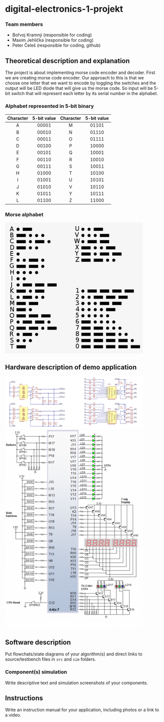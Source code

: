 # digital-electronics-1-projekt
### Team members

* Bořvoj Kramný (responsible for coding)
* Maxim Jehlička (responsible for coding)
* Peter Čeleš (responsible for coding, github)

## Theoretical description and explanation

The project is about implementing morse code encoder and decoder. First we are creating morse code encoder. Our approach to this is that we choose one letter that we want to encode by toggling the switches and the output will be LED diode that will give us the morse code. So input will be 5-bit switch that will represent each letter by its serial number in the alphabet. 

### Alphabet represented in 5-bit binary

| **Character** | **5-bit value** | **Character** | **5-bit value** |
   | :-: | :-: | :-: | :-: |
   | A | 00001 | M | 01101 |
   | B | 00010 | N | 01110 |
   | C | 00011 | O | 01111 |
   | D | 00100 | P | 10000 |
   | E | 00101 | Q | 10001 |
   | F | 00110 | R | 10010 |
   | G | 00111 | S | 10011 |
   | H | 01000 | T | 10100 |
   | I | 01001 | U | 10101 |
   | J | 01010 | V | 10110 |
   | K | 01011 | Y | 10111 |
   | L | 01100 | Z | 11000 |
   
   ### Morse alphabet
   
   <img src="images/morse_alphabet.png" alt="morse" style="width:450px;"/>

## Hardware description of demo application

<img src="images/7seg_rgb.png" alt="hardware" style="width:450px;"/>

<img src="images/n4r.png" alt="hardware" style="width:450px;"/>

## Software description

Put flowchats/state diagrams of your algorithm(s) and direct links to source/testbench files in `src` and `sim` folders. 

### Component(s) simulation

Write descriptive text and simulation screenshots of your components.

## Instructions

Write an instruction manual for your application, including photos or a link to a video.
